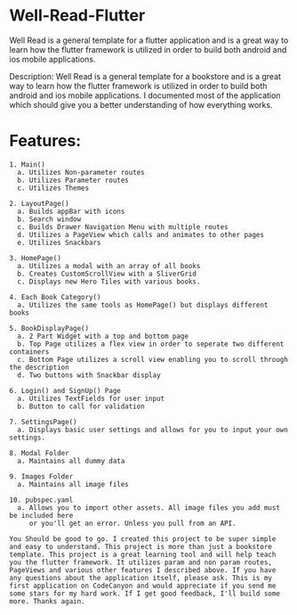# Well-Read-Flutter
Well Read is a general template for a flutter application and is a great way to learn how the flutter framework is utilized in order to build both android and ios mobile applications.
 
Description: Well Read is a general template for a bookstore and is a great way to learn how the flutter framework is utilized in order to build both android and ios mobile applications. I documented most of the application which should give you a better understanding of how everything works.
 
#  Features:
    1. Main()
      a. Utilizes Non-parameter routes
      b. Utilizes Parameter routes
      c. Utilizes Themes
 
    2. LayoutPage()
      a. Builds appBar with icons
      b. Search window
      c. Builds Drawer Navigation Menu with multiple routes
      d. Utilizes a PageView which calls and animates to other pages
      e. Utilizes Snackbars
 
    3. HomePage()
      a. Utilizes a modal with an array of all books
      b. Creates CustomScrollView with a SliverGrid
      c. Displays new Hero Tiles with various books.
 
    4. Each Book Category()
      a. Utilizes the same tools as HomePage() but displays different books
 
    5. BookDisplayPage()
      a. 2 Part Widget with a top and bottom page
      b. Top Page utilizes a flex view in order to seperate two different containers
      c. Bottom Page utilizes a scroll view enabling you to scroll through the description
      d. Two buttons with Snackbar display
 
    6. Login() and SignUp() Page
      a. Utilizes TextFields for user input
      b. Button to call for validation
 
    7. SettingsPage()
      a. Displays basic user settings and allows for you to input your own settings.
 
    8. Modal Folder
      a. Maintains all dummy data
 
    9. Images Folder
      a. Maintains all image files
 
    10. pubspec.yaml
      a. Allows you to import other assets. All image files you add must be included here
         or you'll get an error. Unless you pull from an API.
         
    You Should be good to go. I created this project to be super simple and easy to understand. This project is more than just a bookstore template. This project is a great learning tool and will help teach you the flutter framework. It utilizes param and non param routes, PageViews and various other features I described above. If you have any questions about the application itself, please ask. This is my first application on CodeCanyon and would appreciate if you send me some stars for my hard work. If I get good feedback, I'll build some more. Thanks again.
 
 
  
 
 
 

